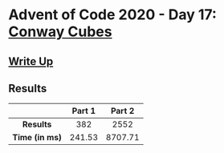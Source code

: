 # Advent of Code 2020 - Day 17: [Conway Cubes](https://adventofcode.com/2020/day/17)

## [Write Up](https://codingap.github.io/advent-of-code/writeups/2020/day17)

## Results

|                  | **Part 1** | **Part 2** |
| :--------------: | :--------: | :--------: |
|   **Results**    | 382 | 2552 |
| **Time (in ms)** | 241.53 | 8707.71 |
